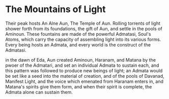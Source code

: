 # The Mountains of Light

Their peak hosts An Alne Aun, The Temple of Aun. Rolling torrents of light shower forth from its foundations, the gift of Aun, and settle in the pools of Aminoun. These fountains are made of the powerful Admatasi, Soul's Atoms, which carry the capacity of assembling light into its various forms. Every being hosts an Admata, and every world is the construct of the Admatasi. 

in the dawn of Eda, Aun created Aminoun, Haranam, and Matana by the pwoer of the Admatari, and set an individual Admata to sustain each, and this pattern was followed to produce new beings of light; an Admata would be set like a seed into the material of creation, and of the pools of Davanad, Manifest Light, and the voice which emenated from Haranam enters in, and Matana's spirits give them form, and when their spirit is complete, the Admata alone can sustain them. 
